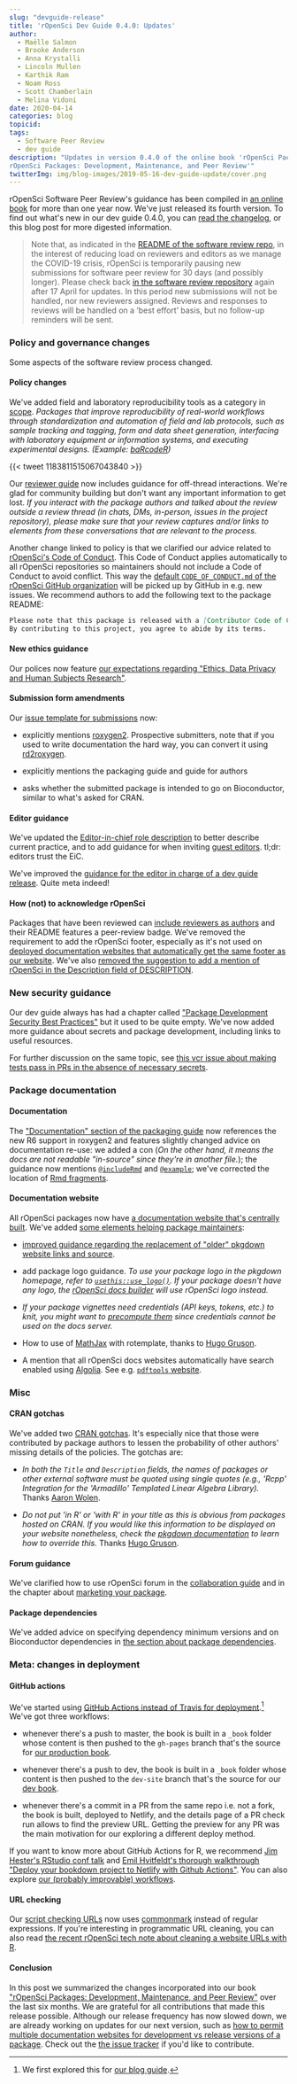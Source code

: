 ```yaml
---
slug: "devguide-release"
title: 'rOpenSci Dev Guide 0.4.0: Updates'
author:
  - Maëlle Salmon
  - Brooke Anderson
  - Anna Krystalli
  - Lincoln Mullen
  - Karthik Ram
  - Noam Ross
  - Scott Chamberlain
  - Melina Vidoni
date: 2020-04-14
categories: blog
topicid:
tags:
  - Software Peer Review
  - dev guide
description: "Updates in version 0.4.0 of the online book 'rOpenSci Packages: Development, Maintenance, and Peer Review
rOpenSci Packages: Development, Maintenance, and Peer Review'"
twitterImg: img/blog-images/2019-05-16-dev-guide-update/cover.png
---
```


rOpenSci Software Peer Review's guidance has been compiled in [an online book](https://devguide.ropensci.org/) for more than one year now. We've just released its fourth version. 
To find out what's new in our dev guide 0.4.0, you can [read the changelog](https://devguide.ropensci.org/booknews.html), 
or this blog post for more digested information.

> Note that, as indicated in the [README of the software review repo](https://github.com/ropensci/software-review), in the interest of reducing load on reviewers and editors as we manage the COVID-19 crisis, rOpenSci is temporarily pausing new submissions for software peer review for 30 days (and possibly longer). Please check back [in the software review repository](https://github.com/ropensci/software-review) again after 17 April for updates. In this period new submissions will not be handled, nor new reviewers assigned. Reviews and responses to reviews will be handled on a ‘best effort’ basis, but no follow-up reminders will be sent.

### Policy and governance changes

Some aspects of the software review process changed.

#### Policy changes

We've added field and laboratory reproducibility tools as a category in [scope](https://devguide.ropensci.org/policies.html#aims-and-scope). 
_Packages that improve reproducibility of real-world workflows through standardization and automation of field and lab protocols, such as sample tracking and tagging, form and data sheet generation, interfacing with laboratory equipment or information systems, and executing experimental designs. (Example: [baRcodeR](https://docs.ropensci.org/baRcodeR/))_

{{< tweet 1183811515067043840 >}}

Our [reviewer guide](https://devguide.ropensci.org/reviewerguide.html) now includes guidance for off-thread interactions. We're glad for community building but don't want any important information to get lost.
_If you interact with the package authors and talked about the review outside a review thread (in chats, DMs, in-person, issues in the project repository), please make sure that your review captures and/or links to elements from these conversations that are relevant to the process._

Another change linked to policy is that we clarified our advice related to [rOpenSci's Code of Conduct](/code-of-conduct).
This Code of Conduct applies automatically to all rOpenSci repositories so maintainers should not include a Code of Conduct to avoid conflict. This way the [default `CODE_OF_CONDUCT.md` of the rOpenSci GitHub organization](https://github.com/ropensci/.github/blob/master/CODE_OF_CONDUCT.md) will be picked up by GitHub in e.g. new issues.
We recommend authors to add the following text to the package README:

```markdown
Please note that this package is released with a [Contributor Code of Conduct](https://ropensci.org/code-of-conduct/). 
By contributing to this project, you agree to abide by its terms.
```

#### New ethics guidance

Our polices now feature [our expectations regarding "Ethics, Data Privacy and Human Subjects Research"](https://devguide.ropensci.org/policies.html#ethics-data-privacy-and-human-subjects-research).

#### Submission form amendments

Our [issue template for submissions](https://github.com/ropensci/software-review/blob/master/.github/ISSUE_TEMPLATE/A-submit-software-for-review.md) now:

* explicitly mentions [roxygen2](https://roxygen2.r-lib.org/). Prospective submitters, note that if you used to write documentation the hard way, you can convert it using [rd2roxygen]( https://yihui.org/rd2roxygen/).

* explicitly mentions the packaging guide and guide for authors

* asks whether the submitted package is intended to go on Bioconductor, similar to what's asked for CRAN.

#### Editor guidance

We've updated the [Editor-in-chief role description](https://devguide.ropensci.org/editorguide.html#eicchecklist) to better describe current practice, and to add guidance for when inviting [guest editors](https://devguide.ropensci.org/softwarereviewintro.html#editors-and-reviewers). 
tl;dr: editors trust the EiC.
 
We've improved the [guidance for the editor in charge of a dev guide release](https://devguide.ropensci.org/editorguide.html#bookrelease). Quite meta indeed!
 
#### How (not) to acknowledge rOpenSci

Packages that have been reviewed can [include reviewers as authors](/blog/2018/03/16/thanking-reviewers-in-metadata/) and their README features a peer-review badge. 
We've removed the requirement to add the rOpenSci footer, especially as it's not used on [deployed documentation websites that automatically get the same footer as our website](/technotes/2019/06/07/ropensci-docs/).
We've also [removed the suggestion to add a mention of rOpenSci in the Description field of DESCRIPTION](https://github.com/ropensci/rodev/issues/39).

### New security guidance

Our dev guide always has had a chapter called ["Package Development Security Best Practices"](https://devguide.ropensci.org/package-development-security-best-practices.html) but it used to be quite empty. 
We've now added more guidance about secrets and package development, including links to useful resources.
 
For further discussion on the same topic, see [this vcr issue about making tests pass in PRs in the absence of necessary secrets](https://github.com/ropensci/vcr/issues/137).

### Package documentation

#### Documentation 

The ["Documentation" section of the packaging guide](https://devguide.ropensci.org/building.html#documentation) now references the new R6 support in roxygen2 and features slightly changed advice on documentation re-use: we added a con (_On the other hand, it means the docs are not readable "in-source" since they're in another file._); the guidance now mentions [`@includeRmd`](https://roxygen2.r-lib.org/articles/rd.html#including-external--rmd-md-files) and [`@example`](https://blog.r-hub.io/2020/01/27/examples/#how-to-write-examples); we've corrected the location of [Rmd fragments](https://www.garrickadenbuie.com/blog/dry-vignette-and-readme/).

#### Documentation website

All rOpenSci packages now have [a documentation website that's centrally built](/technotes/2019/06/07/ropensci-docs/).
We've added [some elements helping package maintainers](https://devdevguide.netlify.com/building.html#website):

* [improved guidance regarding the replacement of "older" pkgdown website links and source](https://devguide.ropensci.org/approvaltemplate.html).

* add package logo guidance. _To use your package logo in the pkgdown homepage, refer to [`usethis::use_logo()`](https://usethis.r-lib.org/reference/use_logo.html). If your package doesn't have any logo, the [rOpenSci docs builder](#docsropensci) will use rOpenSci logo instead._

* *If your package vignettes need credentials (API keys, tokens, etc.) to knit, you might want to [precompute them](/technotes/2019/12/08/precompute-vignettes/) since credentials cannot be used on the docs server.*

* How to use of [MathJax](https://www.mathjax.org/) with rotemplate, thanks to [Hugo Gruson](https://github.com/Bisaloo).

* A mention that all rOpenSci docs websites automatically have search enabled using [Algolia](https://www.algolia.com). See e.g. [`pdftools` website](https://docs.ropensci.org/pdftools/).

### Misc

#### CRAN gotchas

We've added two [CRAN gotchas](https://devguide.ropensci.org/building.html#crangotchas). It's especially nice that those were contributed by package authors to lessen the probability of other authors' missing details of the policies. The gotchas are:

* _In both the `Title` and `Description` fields, the names of packages or other external software must be quoted using single quotes (e.g., *'Rcpp' Integration for the 'Armadillo' Templated Linear Algebra Library*)._  Thanks [Aaron Wolen](https://github.com/aaronwolen).

* *Do not put 'in R' or 'with R' in your title as this is obvious from packages hosted on CRAN. If you would like this information to be displayed on your website nonetheless, check the [pkgdown documentation](https://pkgdown.r-lib.org/reference/build_home.html#yaml-config-home) to learn how to override this.* Thanks [Hugo Gruson](https://github.com/Bisaloo).

#### Forum guidance

We've clarified how to use rOpenSci forum in the [collaboration guide](https://devguide.ropensci.org/collaboration.html) and in the chapter about [marketing your package](https://devguide.ropensci.org/marketing.html).

#### Package dependencies

We've added advice on specifying dependency minimum versions and on Bioconductor dependencies in [the section about package dependencies](https://devguide.ropensci.org/building.html#package-dependencies).

### Meta: changes in deployment

#### GitHub actions

We've started using [GitHub Actions instead of Travis for deployment](https://help.github.com/en/actions).[^1] We've got three workflows:

* whenever there's a push to master, the book is built in a `_book` folder whose content is then pushed to the `gh-pages` branch that's the source for [our production book](https://devguide.ropensci.org).

* whenever there's a push to dev, the book is built in a `_book` folder whose content is then pushed to the `dev-site` branch that's the source for our [dev book](https://devdevguide.netlify.com).

* whenever there's a commit in a PR from the same repo i.e. not a fork, the book is built, deployed to Netlify, and the details page of a PR check run allows to find the preview URL. Getting the preview for any PR was the main motivation for our exploring a different deploy method. 

If you want to know more about GitHub Actions for R, we recommend [Jim Hester's RStudio conf talk](https://resources.rstudio.com/rstudio-conf-2020/azure-pipelines-and-github-actions-jim-hester) and [Emil Hvitfeldt's thorough walkthrough "Deploy your bookdown project to Netlify with Github Actions"](https://www.hvitfeldt.me/blog/bookdown-netlify-github-actions/). You can also explore [our (probably improvable) workflows](https://github.com/ropensci/dev_guide/tree/dev/.github/workflows).
 
#### URL checking

Our [script checking URLs](https://github.com/ropensci/dev_guide/blob/master/inst/book_grooming.R) now uses [commonmark](/technotes/2018/09/05/commonmark/) instead of regular expressions. If you're interesting in programmatic URL cleaning, you can also read [the recent rOpenSci tech note about cleaning a website URLs with R](/technotes/2019/12/19/urls-tidying/).

#### Conclusion

In this post we summarized the changes incorporated into our book ["rOpenSci Packages: Development, Maintenance, and Peer Review"](https://devguide.ropensci.org/) over the last six months. We are grateful for all contributions that made this release possible. 
Although our release frequency has now slowed down, we are already working on updates for our next version, such as [how to permit multiple documentation websites for development vs release versions of a package](https://github.com/ropensci/dev_guide/issues/200). 
Check out the [the issue tracker](https://github.com/ropensci/dev_guide/issues/) if you'd like to contribute.

[^1]: We first explored this for [our blog guide](/blog/2020/04/07/bookdown-learnings/#5-how-to-deploy-a-preview-of-the-book-for-pull-requests).
